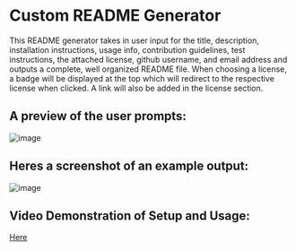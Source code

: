 # Custom README Generator
This README generator takes in user input for the title, description, installation instructions, usage info, contribution guidelines, test instructions, the attached license, github username, and email address and outputs a complete, well organized README file. When choosing a license, a badge will be displayed at the top which will redirect to the respective license when clicked. A link will also be added in the license section.

## A preview of the user prompts:

![image](https://user-images.githubusercontent.com/6527156/197318700-8b12e9f4-a47b-4b9e-a3c1-e136bb0af277.png)

## Heres a screenshot of an example output:

![image](https://user-images.githubusercontent.com/6527156/197318949-ab402fed-c80f-420f-9a50-88f9d835fc6f.png)

## Video Demonstration of Setup and Usage:
[Here](https://drive.google.com/file/d/1kJ50aatWBcMIE2YvrlCbL6kUndsDL_Qe/view)
